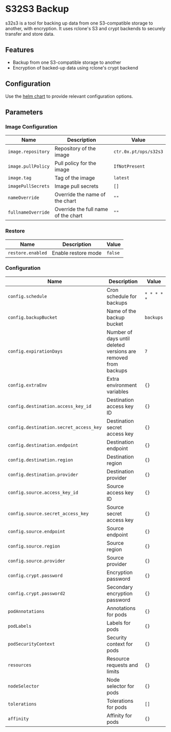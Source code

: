 # S32S3 Backup

s32s3 is a tool for backing up data from one S3-compatible storage to another, with encryption. It uses rclone's S3 and crypt backends to securely transfer and store data.

## Features

- Backup from one S3-compatible storage to another
- Encryption of backed-up data using rclone's crypt backend

## Configuration

Use the [helm chart](./Chart.yaml) to provide relevant configuration options.

## Parameters

### Image Configuration

| Name               | Description                         | Value                 |
| ------------------ | ----------------------------------- | --------------------- |
| `image.repository` | Repository of the image             | `ctr.0x.pt/ops/s32s3` |
| `image.pullPolicy` | Pull policy for the image           | `IfNotPresent`        |
| `image.tag`        | Tag of the image                    | `latest`              |
| `imagePullSecrets` | Image pull secrets                  | `[]`                  |
| `nameOverride`     | Override the name of the chart      | `""`                  |
| `fullnameOverride` | Override the full name of the chart | `""`                  |

### Restore

| Name              | Description         | Value   |
| ----------------- | ------------------- | ------- |
| `restore.enabled` | Enable restore mode | `false` |

### Configuration

| Name                                   | Description                                                    | Value       |
| -------------------------------------- | -------------------------------------------------------------- | ----------- |
| `config.schedule`                      | Cron schedule for backups                                      | `* * * * *` |
| `config.backupBucket`                  | Name of the backup bucket                                      | `backups`   |
| `config.expirationDays`                | Number of days until deleted versions are removed from backups | `7`         |
| `config.extraEnv`                      | Extra environment variables                                    | `{}`        |
| `config.destination.access_key_id`     | Destination access key ID                                      | `{}`        |
| `config.destination.secret_access_key` | Destination secret access key                                  | `{}`        |
| `config.destination.endpoint`          | Destination endpoint                                           | `{}`        |
| `config.destination.region`            | Destination region                                             | `{}`        |
| `config.destination.provider`          | Destination provider                                           | `{}`        |
| `config.source.access_key_id`          | Source access key ID                                           | `{}`        |
| `config.source.secret_access_key`      | Source secret access key                                       | `{}`        |
| `config.source.endpoint`               | Source endpoint                                                | `{}`        |
| `config.source.region`                 | Source region                                                  | `{}`        |
| `config.source.provider`               | Source provider                                                | `{}`        |
| `config.crypt.password`                | Encryption password                                            | `{}`        |
| `config.crypt.password2`               | Secondary encryption password                                  | `{}`        |
| `podAnnotations`                       | Annotations for pods                                           | `{}`        |
| `podLabels`                            | Labels for pods                                                | `{}`        |
| `podSecurityContext`                   | Security context for pods                                      | `{}`        |
| `resources`                            | Resource requests and limits                                   | `{}`        |
| `nodeSelector`                         | Node selector for pods                                         | `{}`        |
| `tolerations`                          | Tolerations for pods                                           | `[]`        |
| `affinity`                             | Affinity for pods                                              | `{}`        |
